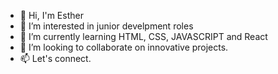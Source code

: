 - 👋 Hi, I'm Esther 
- 👀 I’m interested in junior develpment roles 
- 🌱 I’m currently learning HTML, CSS, JAVASCRIPT and React
- 💞️ I’m looking to collaborate on innovative projects.
- 📫 Let's connect.

<!---
Pesther/Pesther is a ✨ special ✨ repository because its `README.md` (this file) appears on your GitHub profile.
You can click the Preview link to take a look at your changes.
--->

